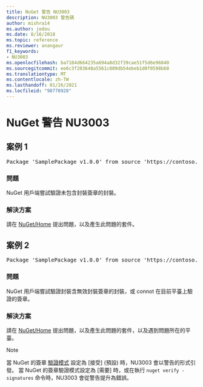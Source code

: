 ```yaml
---
title: NuGet 警告 NU3003
description: NU3003 警告碼
author: mishra14
ms.author: jodou
ms.date: 8/16/2018
ms.topic: reference
ms.reviewer: anangaur
f1_keywords:
- NU3003
ms.openlocfilehash: ba7184d664235a694a8d32f39cae51f5d6e96040
ms.sourcegitcommit: ee6c3f203648a5561c809db54ebeb1d0f0598b68
ms.translationtype: MT
ms.contentlocale: zh-TW
ms.lasthandoff: 01/26/2021
ms.locfileid: "98778928"
---
```

# <a name="nuget-warning-nu3003"></a>NuGet 警告 NU3003

## <a name="scenario-1"></a>案例 1

<pre>Package 'SamplePackage v1.0.0' from source 'https://contoso.com/index.json': The package is not signed. Unable to verify signature from an unsigned package.</pre>

### <a name="issue"></a>問題

NuGet 用戶端嘗試驗證未包含封裝簽章的封裝。


### <a name="solution"></a>解決方案

請在 [NuGet/Home](https://github.com/NuGet/Home/issues) 提出問題，以及產生此問題的套件。



## <a name="scenario-2"></a>案例 2

<pre>Package 'SamplePackage v1.0.0' from source 'https://contoso.com/index.json': The package signature is invalid or cannot be verified on this platform.</pre>

### <a name="issue"></a>問題

NuGet 用戶端嘗試驗證封裝含無效封裝簽章的封裝，或 connot 在目前平臺上驗證的簽章。


### <a name="solution"></a>解決方案

請在 [NuGet/Home](https://github.com/NuGet/Home/issues) 提出問題，以及產生此問題的套件，以及遇到問題所在的平臺。

> [!Note]
> 當 NuGet 的簽章 [驗證模式](../../consume-packages/installing-signed-packages.md#configure-package-signature-requirements) 設定為 [接受] (預設) 時，NU3003 會以警告的形式引發。 當 NuGet 的簽章驗證模式設定為 [需要] 時，或在執行 `nuget verify -signatures` 命令時，NU3003 會從警告提升為錯誤。 
